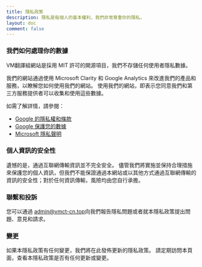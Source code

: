 ```yaml
---
title: 隱私政策
description: 隱私是每個人的基本權利，我們非常尊重你的隱私。
layout: doc
comment: false
---
```


### 我們如何處理你的數據

VM翻譯組網站是採用 MIT 許可的開源項目，我們不存儲任何使用者隱私數據。

我們的網站通過使用 Microsoft Clarity 和 Google Analytics 來改進我們的產品和服務，以瞭解您如何使用我們的網站。 使用我們的網站，即表示您同意我們和第三方服務提供者可以收集和使用這些數據。

如需了解詳情，請參閱：

- [Google 的隱私權和條款](https://www.google.com/policies/privacy/partners/)
- [Google 保護您的數據](https://support.google.com/analytics/answer/6004245)
- [Microsoft 隱私聲明](https://privacy.microsoft.com/privacystatement)

### 個人資訊的安全性

遺憾的是，通過互聯網傳輸資訊並不完全安全。 儘管我們將實施並保持合理措施來保護您的個人資訊，但我們不能保證通過本網站或以其他方式通過互聯網傳輸的資訊的安全性；對於任何資訊傳輸，風險均由您自行承擔。

### 聯繫和投訴

您可以通過 [admin@vmct-cn.top](mailto:admin@vmct-cn.top)向我們報告隱私問題或者就本隱私政策提出問題、意見和請求。

### 變更

如果本隱私政策有任何變更，我們將在此發佈更新的隱私政策。 請定期訪問本頁面，查看本隱私政策是否有任何更新或變更。
